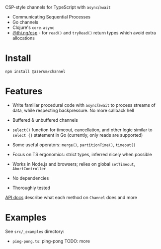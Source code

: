 CSP-style channels for TypeScript with `async`/`await`

- Communicating Sequential Processes
- Go channels
- Clojure's `core.async`
- [@thi.ng/csp](https://thi.ng/csp) - for `read()` and `tryRead()` return types which 
avoid extra allocations

# Install

```shell
npm install @azerum/channel
```

# Features

- Write familiar procedural code with `async`/`await` to process streams of data,
while respecting backpressure. No more callback hell

- Buffered & unbuffered channels

- `select()` function for timeout, cancellation, and other logic similar to 
`select {}` statement in Go (currently, only reads are supported)

- Some useful operators: `merge()`, `partitionTime()`, `timeout()`

- Focus on TS ergonomics: strict types, inferred nicely when possible

- Works in Node.js and browsers; relies on global `setTimeout`, `AbortController`

- No dependencies

- Thoroughly tested

[API docs](https://azerum.github.io/ts-channel) describe what each method
on `Channel` does and more

# Examples

See `src/_examples` directory:

- `ping-pong.ts`: ping-pong
TODO: more
